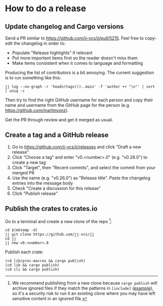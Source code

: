 # How to do a release

## Update changelog and Cargo versions

Send a PR similar to https://github.com/jj-vcs/jj/pull/5215. Feel free to
copy-edit the changelog in order to:

* Populate "Release highlights" if relevant
* Put more important items first so the reader doesn't miss them
* Make items consistent when it comes to language and formatting

Producing the list of contributors is a bit annoying. The current suggestion is
to run something like this:

```shell
jj log --no-graph -r 'heads(tags())..main' -T 'author ++ "\n"' | sort | uniq -c
```

Then try to find the right GitHub username for each person and copy their name
and username from the GitHub page for the person
(e.g. https://github.com/martinvonz).

Get the PR through review and get it merged as usual.

## Create a tag and a GitHub release

1. Go to https://github.com/jj-vcs/jj/releases and click "Draft a new release"
2. Click "Choose a tag" and enter "v0.\<number\>.0" (e.g. "v0.26.0") to create a
   new tag
3. Click "Target", then "Recent commits", and select the commit from your merged
   PR
4. Use the name (e.g. "v0.26.0") as "Release title". Paste the changelog entries
   into the message body
5. Check "Create a discussion for this release"
6. Click "Publish release"

## Publish the crates to crates.io

Go to a terminal and create a new clone of the repo [^1]:

```shell
cd $(mktemp -d)
jj git clone https://github.com/jj-vcs/jj
cd jj
jj new v0.<number>.0
```

Publish each crate:

```shell
(cd lib/proc-macros && cargo publish)
(cd lib && cargo publish)
(cd cli && cargo publish)
```


[^1]: We recommend publishing from a new clone because `cargo publish` will
      archive ignored files if they match the patterns in `[include]`
      ([example](https://github.com/jj-vcs/jj/blob/b95628c398c6c3d11f41bdf53d0aef11f92ee96d/lib/Cargo.toml#L15-L22)),
      so it's a security risk to run it an existing clone where you may have
      left sensitive content in an ignored file.
